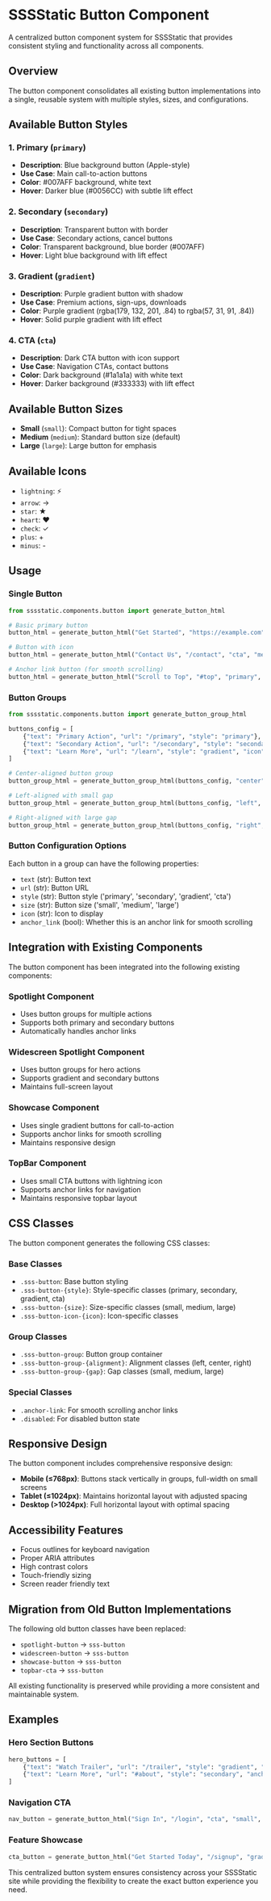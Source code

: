 # SSSStatic Button Component

A centralized button component system for SSSStatic that provides consistent styling and functionality across all components.

## Overview

The button component consolidates all existing button implementations into a single, reusable system with multiple styles, sizes, and configurations.

## Available Button Styles

### 1. Primary (`primary`)
- **Description**: Blue background button (Apple-style)
- **Use Case**: Main call-to-action buttons
- **Color**: #007AFF background, white text
- **Hover**: Darker blue (#0056CC) with subtle lift effect

### 2. Secondary (`secondary`)
- **Description**: Transparent button with border
- **Use Case**: Secondary actions, cancel buttons
- **Color**: Transparent background, blue border (#007AFF)
- **Hover**: Light blue background with lift effect

### 3. Gradient (`gradient`)
- **Description**: Purple gradient button with shadow
- **Use Case**: Premium actions, sign-ups, downloads
- **Color**: Purple gradient (rgba(179, 132, 201, .84) to rgba(57, 31, 91, .84))
- **Hover**: Solid purple gradient with lift effect

### 4. CTA (`cta`)
- **Description**: Dark CTA button with icon support
- **Use Case**: Navigation CTAs, contact buttons
- **Color**: Dark background (#1a1a1a) with white text
- **Hover**: Darker background (#333333) with lift effect

## Available Button Sizes

- **Small** (`small`): Compact button for tight spaces
- **Medium** (`medium`): Standard button size (default)
- **Large** (`large`): Large button for emphasis

## Available Icons

- `lightning`: ⚡
- `arrow`: →
- `star`: ★
- `heart`: ♥
- `check`: ✓
- `plus`: +
- `minus`: -

## Usage

### Single Button

```python
from sssstatic.components.button import generate_button_html

# Basic primary button
button_html = generate_button_html("Get Started", "https://example.com", "primary")

# Button with icon
button_html = generate_button_html("Contact Us", "/contact", "cta", "medium", "lightning")

# Anchor link button (for smooth scrolling)
button_html = generate_button_html("Scroll to Top", "#top", "primary", "medium", None, True)
```

### Button Groups

```python
from sssstatic.components.button import generate_button_group_html

buttons_config = [
    {"text": "Primary Action", "url": "/primary", "style": "primary"},
    {"text": "Secondary Action", "url": "/secondary", "style": "secondary"},
    {"text": "Learn More", "url": "/learn", "style": "gradient", "icon": "arrow"}
]

# Center-aligned button group
button_group_html = generate_button_group_html(buttons_config, "center", "medium")

# Left-aligned with small gap
button_group_html = generate_button_group_html(buttons_config, "left", "small")

# Right-aligned with large gap
button_group_html = generate_button_group_html(buttons_config, "right", "large")
```

### Button Configuration Options

Each button in a group can have the following properties:

- `text` (str): Button text
- `url` (str): Button URL
- `style` (str): Button style ('primary', 'secondary', 'gradient', 'cta')
- `size` (str): Button size ('small', 'medium', 'large')
- `icon` (str): Icon to display
- `anchor_link` (bool): Whether this is an anchor link for smooth scrolling

## Integration with Existing Components

The button component has been integrated into the following existing components:

### Spotlight Component
- Uses button groups for multiple actions
- Supports both primary and secondary buttons
- Automatically handles anchor links

### Widescreen Spotlight Component
- Uses button groups for hero actions
- Supports gradient and secondary buttons
- Maintains full-screen layout

### Showcase Component
- Uses single gradient buttons for call-to-action
- Supports anchor links for smooth scrolling
- Maintains responsive design

### TopBar Component
- Uses small CTA buttons with lightning icon
- Supports anchor links for navigation
- Maintains responsive topbar layout

## CSS Classes

The button component generates the following CSS classes:

### Base Classes
- `.sss-button`: Base button styling
- `.sss-button-{style}`: Style-specific classes (primary, secondary, gradient, cta)
- `.sss-button-{size}`: Size-specific classes (small, medium, large)
- `.sss-button-icon-{icon}`: Icon-specific classes

### Group Classes
- `.sss-button-group`: Button group container
- `.sss-button-group-{alignment}`: Alignment classes (left, center, right)
- `.sss-button-group-{gap}`: Gap classes (small, medium, large)

### Special Classes
- `.anchor-link`: For smooth scrolling anchor links
- `.disabled`: For disabled button state

## Responsive Design

The button component includes comprehensive responsive design:

- **Mobile (≤768px)**: Buttons stack vertically in groups, full-width on small screens
- **Tablet (≤1024px)**: Maintains horizontal layout with adjusted spacing
- **Desktop (>1024px)**: Full horizontal layout with optimal spacing

## Accessibility Features

- Focus outlines for keyboard navigation
- Proper ARIA attributes
- High contrast colors
- Touch-friendly sizing
- Screen reader friendly text

## Migration from Old Button Implementations

The following old button classes have been replaced:

- `spotlight-button` → `sss-button`
- `widescreen-button` → `sss-button`
- `showcase-button` → `sss-button`
- `topbar-cta` → `sss-button`

All existing functionality is preserved while providing a more consistent and maintainable system.

## Examples

### Hero Section Buttons
```python
hero_buttons = [
    {"text": "Watch Trailer", "url": "/trailer", "style": "gradient", "icon": "star"},
    {"text": "Learn More", "url": "#about", "style": "secondary", "anchor_link": True}
]
```

### Navigation CTA
```python
nav_button = generate_button_html("Sign In", "/login", "cta", "small", "lightning")
```

### Feature Showcase
```python
cta_button = generate_button_html("Get Started Today", "/signup", "gradient", "large")
```

This centralized button system ensures consistency across your SSSStatic site while providing the flexibility to create the exact button experience you need.

